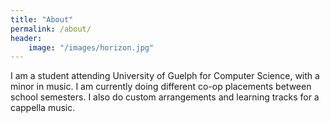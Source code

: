 ```yaml
---
title: "About"
permalink: /about/
header:
    image: "/images/horizon.jpg"
---
```


I am a student attending University of Guelph for Computer Science, with a minor in music. I am currently doing different co-op placements between school semesters. I also do custom arrangements and learning tracks for a cappella music.